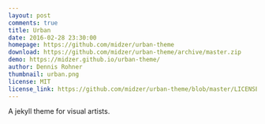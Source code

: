 ```yaml
---
layout: post
comments: true
title: Urban
date: 2016-02-28 23:30:00
homepage: https://github.com/midzer/urban-theme
download: https://github.com/midzer/urban-theme/archive/master.zip
demo: https://midzer.github.io/urban-theme/
author: Dennis Rohner
thumbnail: urban.png
license: MIT
license_link: https://github.com/midzer/urban-theme/blob/master/LICENSE
---
```


A jekyll theme for visual artists.
